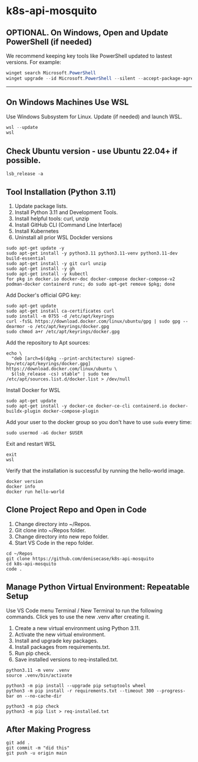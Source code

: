 # k8s-api-mosquito

## OPTIONAL. On Windows, Open and Update PowerShell (if needed)

We recommend keeping key tools like PowerShell updated to lastest versions. For example:

```PowerShell
winget search Microsoft.PowerShell
winget upgrade --id Microsoft.PowerShell --silent --accept-package-agreements --accept-source-agreements
```

---

## On Windows Machines Use WSL

Use Windows Subsystem for Linux. Update (if needed) and launch WSL. 

```powershell
wsl --update
wsl
```

## Check Ubuntu version - use Ubuntu 22.04+ if possible.

```shell
lsb_release -a
```

## Tool Installation (Python 3.11)

1. Update package lists.
2. Install Python 3.11 and Development Tools.
3. Install helpful tools: curl, unzip
4. Install GitHub CLI (Command Line Interface)
5. Install Kubernetes
6. Uninstall all prior WSL Dockder versions

```shell
sudo apt-get update -y
sudo apt-get install -y python3.11 python3.11-venv python3.11-dev build-essential
sudo apt-get install -y git curl unzip
sudo apt-get install -y gh
sudo apt-get install -y kubectl
for pkg in docker.io docker-doc docker-compose docker-compose-v2 podman-docker containerd runc; do sudo apt-get remove $pkg; done
```

Add Docker's official GPG key:

```shell
sudo apt-get update
sudo apt-get install ca-certificates curl
sudo install -m 0755 -d /etc/apt/keyrings
curl -fsSL https://download.docker.com/linux/ubuntu/gpg | sudo gpg --dearmor -o /etc/apt/keyrings/docker.gpg
sudo chmod a+r /etc/apt/keyrings/docker.gpg
```

Add the repository to Apt sources:

```shell
echo \
  "deb [arch=$(dpkg --print-architecture) signed-by=/etc/apt/keyrings/docker.gpg] https://download.docker.com/linux/ubuntu \
  $(lsb_release -cs) stable" | sudo tee /etc/apt/sources.list.d/docker.list > /dev/null
```

Install Docker for WSL

```shell
sudo apt-get update
sudo apt-get install -y docker-ce docker-ce-cli containerd.io docker-buildx-plugin docker-compose-plugin
```

Add your user to the docker group so you don't have to use `sudo` every time:

```shell
sudo usermod -aG docker $USER
```

Exit and restart WSL

```shell
exit
wsl
```

Verify that the installation is successful by running the hello-world image.

```shell
docker version
docker info
docker run hello-world
```

## Clone Project Repo and Open in Code

1. Change directory into ~/Repos.
2. Git clone into ~/Repos folder.
3. Change directory into new repo folder.
4. Start VS Code in the repo folder.

```shell
cd ~/Repos
git clone https://github.com/denisecase/k8s-api-mosquito
cd k8s-api-mosquito
code .
```

## Manage Python Virtual Environment: Repeatable Setup

Use VS Code menu Terminal / New Terminal to run the following commands.
Click yes to use the new .venv after creating it. 

1. Create a new virtual environment using Python 3.11.
2. Activate the new virtual environment.
3. Install and upgrade key packages.
4. Install packages from requirements.txt.
5. Run pip check.
6. Save installed versions to req-installed.txt.


```shell
python3.11 -m venv .venv
source .venv/bin/activate

python3 -m pip install --upgrade pip setuptools wheel
python3 -m pip install -r requirements.txt --timeout 300 --progress-bar on --no-cache-dir

python3 -m pip check
python3 -m pip list > req-installed.txt
```

## After Making Progress

```shell
git add .
git commit -m "did this"
git push -u origin main
```
